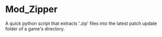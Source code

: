 # Mod_Zipper

A quick python script that extracts '.zip' files into the latest patch update folder of a game's directory.
